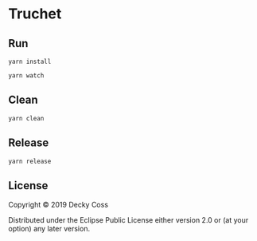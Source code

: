 # Truchet

## Run

``` shell
yarn install

yarn watch
```

## Clean

``` shell
yarn clean
```

## Release

``` shell
yarn release
```

## License

Copyright © 2019 Decky Coss 

Distributed under the Eclipse Public License either version 2.0 or (at
your option) any later version.
